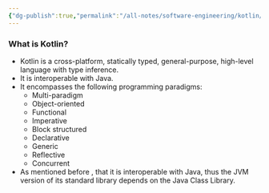 ```yaml
---
{"dg-publish":true,"permalink":"/all-notes/software-engineering/kotlin/introduction-kotlin/"}
---
```


### What is Kotlin?
- Kotlin is a cross-platform, statically typed, general-purpose, high-level language with type inference.
- It is interoperable with Java.
- It encompasses the following programming paradigms:
	- Multi-paradigm
	- Object-oriented
	- Functional
	- Imperative
	- Block structured
	- Declarative
	- Generic
	- Reflective
	- Concurrent
- As mentioned before , that it is interoperable with Java, thus the JVM version of its standard library depends on the Java Class Library.